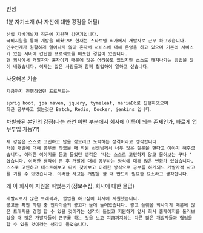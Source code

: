 인성

1분 자기소개 (나 자신에 대한 강점을 어필)

```
신입 자바개발자 직군에 지원한 김만기입니다.
국비지원을 통해 개발을 배웠으며 현재는 스타트업 회사에서 개발자로 근무 하고있습니다.
인수인계가 원활하게 일어나지 않아 혼자서 서비스에 대해 운영을 하고 있으며 기존의 서비스가 있는 서버에 간단한 프로젝트를 배포한 경험이 있습니다.
현 회사에서 개발자가 혼자이기 때문에 많은 어려움도 있었지만 스스로 해처나가는 방법을 많이 배웠습니다. 이제는 많은 사람들과 함께 협업하여 일하고 싶습니다.
```



사용해본 기술

```
지금까지 진행하였던 프로젝트는 

sprig boot, jpa maven, jquery, tymeleaf, mariaDb로 진행하였으며 
최근 공부하고 있는것은 Batch, Redis, Docker, jenkins 입니다.

```



차별화된 본인의 강점(나는 과연 어떤 부분에서 회사에 이득이 되는 존재인가, 빠르게 업무투입 가능??)

```
제 강점은 스스로 고민하고 답을 찾으려고 노력하는 성격이라고 생각합니다.
처음 개발에 대해 공부를 하였을 때 학원 선생님께서 너무 많은 질문을 한다고 이야기 해주셨습니다. 이러한 이야기를 듣고 들었던 생각은 '나는 스스로 고민하지 않고 물어보는 구나 ' 였습니다. 이러한 생각이 든 후 개발에 대해 공부하는 방식에 대해 많은 변화가 있었습니다. 스스로 고민하고 테스트해보고 다시 찾아보고 이러한 방식으로 공부를 하게되느 개발자적 사고를 기를 수 있었습니다. 이러한 사고는 개발을 할 때 반드시 필요한 요소라고 생각합니다.

```



왜 이 회사에 지원을 하였는가(정보수집, 회사에 대한 몰입)

```
개발자로서 많은 트래픽과, 헙업을 하고싶어 회사에 지원했습니다.
공고를 확인 하던 중 인라이플의 공고가 눈에 들어왔습니다. 광고 플랫폼 회사이기 때문에 많은 트래픽을 경험 할 수 있을 것이라는 생각이 들었고 지원하기 앞서 회사 홈페이지를 둘러보았을 때 많은 개발자들이 근무를 하는 것을 보고 지금까지와는 다른 많은 개발자들과 협업을 할 수 있을 것이라는 생각이 들었습니다.

```





